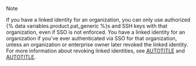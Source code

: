 > [!NOTE]
> If you have a linked identity for an organization, you can only use authorized {% data variables.product.pat_generic %}s and SSH keys with that organization, even if SSO is not enforced. You have a linked identity for an organization if you've ever authenticated via SSO for that organization, unless an organization or enterprise owner later revoked the linked identity. For more information about revoking linked identities, see [AUTOTITLE](/organizations/granting-access-to-your-organization-with-saml-single-sign-on/viewing-and-managing-a-members-saml-access-to-your-organization) and [AUTOTITLE](/admin/user-management/managing-users-in-your-enterprise/viewing-and-managing-a-users-saml-access-to-your-enterprise).

